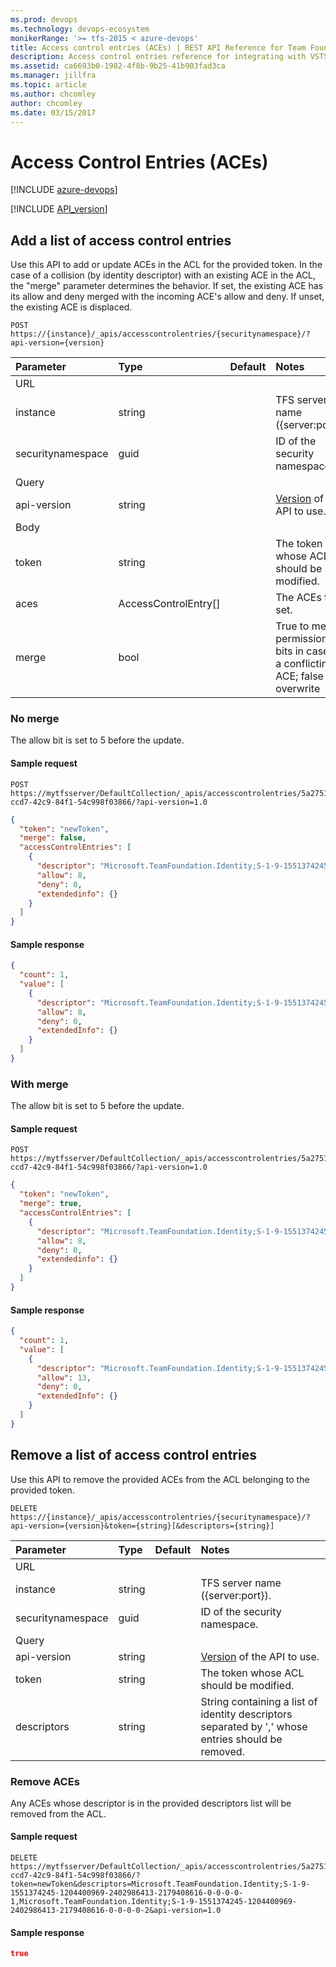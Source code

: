 ```yaml
---
ms.prod: devops
ms.technology: devops-ecosystem
monikerRange: '>= tfs-2015 < azure-devops'
title: Access control entries (ACEs) | REST API Reference for Team Foundation Server
description: Access control entries reference for integrating with VSTS
ms.assetid: ca6693b0-1982-4f8b-9b25-41b903fad3ca
ms.manager: jillfra
ms.topic: article
ms.author: chcomley
author: chcomley
ms.date: 03/15/2017
---
```


# Access Control Entries (ACEs)

[!INCLUDE [azure-devops](../_data/azure-devops-message.md)]

[!INCLUDE [API_version](../_data/version.md)]

## Add a list of access control entries
<a name="add" />

Use this API to add or update ACEs in the ACL for the provided token. 
In the case of a collision (by identity descriptor) with an existing ACE in the ACL, the "merge" parameter determines the behavior. 
If set, the existing ACE has its allow and deny merged with the incoming ACE's allow and deny. If unset, the existing ACE is displaced.

```no-highlight
POST https://{instance}/_apis/accesscontrolentries/{securitynamespace}/?api-version={version}
```

| Parameter         | Type     | Default | Notes
|:------------------|:---------|:--------|:-------------------------------------------------------------------------------------------------------------
| URL		         
| instance          | string   |         | TFS server name ({server:port}).
| securitynamespace | guid     |         | ID of the security namespace.
| Query
| api-version       | string   |         | [Version](../../concepts/rest-api-versioning.md) of the API to use.
| Body 
| token             | string   |         | The token whose ACL should be modified. 
| aces              | AccessControlEntry[] |         | The ACEs to set. 
| merge		        | bool     |         | True to merge permission bits in case of a conflicting ACE; false to overwrite


### No merge

The allow bit is set to 5 before the update. 

#### Sample request

```
POST https://mytfsserver/DefaultCollection/_apis/accesscontrolentries/5a27515b-ccd7-42c9-84f1-54c998f03866/?api-version=1.0
```
```json
{
  "token": "newToken",
  "merge": false,
  "accessControlEntries": [
    {
      "descriptor": "Microsoft.TeamFoundation.Identity;S-1-9-1551374245-1204400969-2402986413-2179408616-0-0-0-0-1",
      "allow": 8,
      "deny": 0,
      "extendedinfo": {}
    }
  ]
}
```

#### Sample response

```json
{
  "count": 1,
  "value": [
    {
      "descriptor": "Microsoft.TeamFoundation.Identity;S-1-9-1551374245-1204400969-2402986413-2179408616-0-0-0-0-1",
      "allow": 8,
      "deny": 0,
      "extendedInfo": {}
    }
  ]
}
```


### With merge

The allow bit is set to 5 before the update. 

#### Sample request

```
POST https://mytfsserver/DefaultCollection/_apis/accesscontrolentries/5a27515b-ccd7-42c9-84f1-54c998f03866/?api-version=1.0
```
```json
{
  "token": "newToken",
  "merge": true,
  "accessControlEntries": [
    {
      "descriptor": "Microsoft.TeamFoundation.Identity;S-1-9-1551374245-1204400969-2402986413-2179408616-0-0-0-0-2",
      "allow": 8,
      "deny": 0,
      "extendedinfo": {}
    }
  ]
}
```

#### Sample response

```json
{
  "count": 1,
  "value": [
    {
      "descriptor": "Microsoft.TeamFoundation.Identity;S-1-9-1551374245-1204400969-2402986413-2179408616-0-0-0-0-2",
      "allow": 13,
      "deny": 0,
      "extendedInfo": {}
    }
  ]
}
```


## Remove a list of access control entries
<a name="remove" />

Use this API to remove the provided ACEs from the ACL belonging to the provided token.

```no-highlight
DELETE https://{instance}/_apis/accesscontrolentries/{securitynamespace}/?api-version={version}&token={string}[&descriptors={string}]
```

| Parameter         | Type     | Default | Notes
|:------------------|:---------|:--------|:-------------------------------------------------------------------------------------------------------------
| URL		         
| instance          | string   |         | TFS server name ({server:port}).
| securitynamespace | guid     |         | ID of the security namespace.
| Query 
| api-version       | string   |         | [Version](../../concepts/rest-api-versioning.md) of the API to use.
| token             | string   |         | The token whose ACL should be modified. 
| descriptors       | string   |         | String containing a list of identity descriptors separated by ',' whose entries should be removed.

### Remove ACEs

Any ACEs whose descriptor is in the provided descriptors list will be removed from the ACL.

#### Sample request

```
DELETE https://mytfsserver/DefaultCollection/_apis/accesscontrolentries/5a27515b-ccd7-42c9-84f1-54c998f03866/?token=newToken&descriptors=Microsoft.TeamFoundation.Identity;S-1-9-1551374245-1204400969-2402986413-2179408616-0-0-0-0-1,Microsoft.TeamFoundation.Identity;S-1-9-1551374245-1204400969-2402986413-2179408616-0-0-0-0-2&api-version=1.0
```

#### Sample response

```json
true
```

